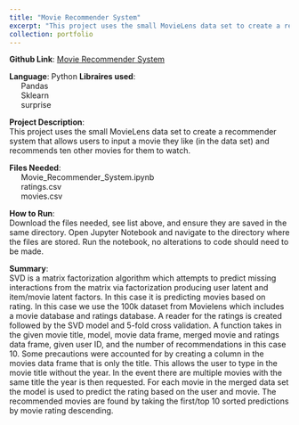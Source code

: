 ```yaml
---
title: "Movie Recommender System"
excerpt: "This project uses the small MovieLens data set to create a recommender system that allows users to input a movie they like (in the data set) and recommends ten other movies for them to watch."
collection: portfolio
---
```


**Github Link**: [Movie Recommender System](https://github.com/laurenthompson4477/laurenthompson4477.github.io/tree/main/Movie_Recommender_System)

**Language**: Python
**Libraires used**: <br>
&ensp;&ensp;&ensp;Pandas<br>
&ensp;&ensp;&ensp;Sklearn<br>
&ensp;&ensp;&ensp;surprise<br>

**Project Description**: <br>
This project uses the small MovieLens data set to create a recommender system that allows users to input a movie they like (in the data set) and recommends ten other movies for them to watch.

**Files Needed**:<br>
	&ensp;&ensp;&ensp;Movie_Recommender_System.ipynb<br>
	&ensp;&ensp;&ensp;ratings.csv<br>
	&ensp;&ensp;&ensp;movies.csv<br>

**How to Run**:<br>
Download the files needed, see list above, and ensure they are saved in the same directory. Open Jupyter Notebook and navigate to the directory where the files are stored. Run the notebook, no alterations to code should need to be made.

**Summary**:<br>
SVD is a matrix factorization algorithm which attempts to predict missing interactions from the matrix via factorization producing user latent and item/movie latent factors. In this case it is predicting movies based on rating. In this case we use the 100k dataset from Movielens which includes a movie database and ratings database. A reader for the ratings is created followed by the SVD model and 5-fold cross validation. A function takes in the given movie title, model, movie data frame, merged movie and ratings data frame, given user ID, and the number of recommendations in this case 10. Some precautions were accounted for by creating a column in the movies data frame that is only the title. This allows the user to type in the movie title without the year. In the event there are multiple movies with the same title the year is then requested. For each movie in the merged data set the model is used to predict the rating based on the user and movie. The recommended movies are found by taking the first/top 10 sorted predictions by movie rating descending.
